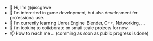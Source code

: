 - 👋 Hi, I’m @juscghwe
- 👀 I’m interested in game development, but also development for professional use.
- 🌱 I’m currently learning UnrealEngine, Blender, C++, Networking, ...
- 💞️ I’m looking to collaborate on small scale projects for now.
- 📫 How to reach me ... (comming as soon as public progress is done)

<!---
juscghwe/juscghwe is a ✨ special ✨ repository because its `README.md` (this file) appears on your GitHub profile.
You can click the Preview link to take a look at your changes.
--->

